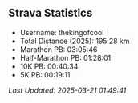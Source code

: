 


## Strava Statistics

- Username: thekingofcool
- Total Distance (2025): 195.28 km
- Marathon PB: 03:05:46
- Half-Marathon PB: 01:28:01
- 10K PB: 00:40:34
- 5K PB: 00:19:11

*Last Updated: 2025-03-21 01:49:41*
